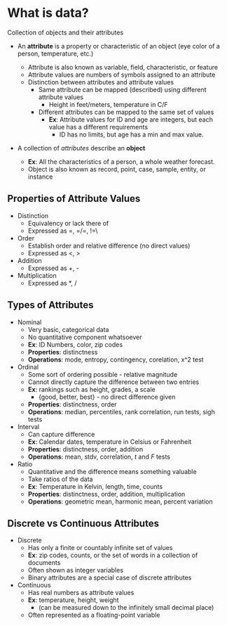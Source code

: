 # What is data?

Collection of objects and their attributes

- An **attribute** is a property or characteristic of an object (eye color of a person, temperature, etc.)

  - Attribute is also known as variable, field, characteristic, or feature
  - Attribute values are numbers of symbols assigned to an attribute
  - Distinction between attributes and attribute values
    - Same attribute can be mapped (described) using different attribute values
      - Height in feet/meters, temperature in C/F
    - Different attributes can be mapped to the same set of values
      - **Ex**: Attribute values for ID and age are integers, but each value has a different requirements
        - ID has no limits, but age has a min and max value.

- A collection of *attributes* describe an **object**
  - **Ex**: All the characteristics of a person, a whole weather forecast.
  - Object is also known as record, point, case, sample, entity, or instance

## Properties of Attribute Values

- Distinction
  - Equivalency or lack there of
  - Expressed as =, =/=, !=\
- Order
  - Establish order and relative difference (no direct values)
  - Expressed as <, >
- Addition
  - Expressed as +, -
- Multiplication
  - Expressed as *, /

## Types of Attributes

- Nominal
  - Very basic, categorical data
  - No quantitative component whatsoever
  - **Ex**: ID Numbers, color, zip codes
  - **Properties**: distinctness
  - **Operations**: mode, entropy, contingency, corelation, x^2 test
- Ordinal
  - Some sort of ordering possible - relative magnitude
  - Cannot directly capture the difference between two entries
  - **Ex**: rankings such as height, grades, a scale
    - {good, better, best} - no direct difference given
  - **Properties**: distinctness, order
  - **Operations**: median, percentiles, rank correlation, run tests, sigh tests
- Interval
  - Can capture difference
  - **Ex**: Calendar dates, temperature in Celsius or Fahrenheit
  - **Properties**: distinctness, order, addition
  - **Operations**: mean, stdv, correlation, *t* and *F* tests
- Ratio
  - Quantitative and the difference means something valuable
  - Take ratios of the data
  - **Ex**: Temperature in Kelvin, length, time, counts
  - **Properties**: distinctness, order, addition, multiplication
  - **Operations**: geometric mean, harmonic mean, percent variation

## Discrete vs Continuous Attributes

- Discrete
  - Has only a finite or countably infinite set of values
  - **Ex**: zip codes, counts, or the set of words in a collection of documents
  - Often shown as integer variables
  - Binary attributes are a special case of discrete attributes
- Continuous
  - Has real numbers as attribute values
  - **Ex**: temperature, height, weight
    - (can be measured down to the infinitely small decimal place)
  - Often represented as a floating-point variable